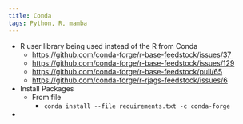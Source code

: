 ```yaml
---
title: Conda
tags: Python, R, mamba
---
```


- R user library being used instead of the R from Conda
	- https://github.com/conda-forge/r-base-feedstock/issues/37
	- https://github.com/conda-forge/r-base-feedstock/issues/129
	- https://github.com/conda-forge/r-base-feedstock/pull/65
	- https://github.com/conda-forge/r-rjags-feedstock/issues/6
- Install Packages
	- From file
		- `conda install --file requirements.txt -c conda-forge`
-